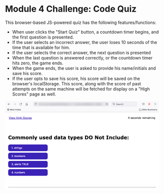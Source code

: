 # Module 4 Challenge: Code Quiz

This browser-based JS-powered quiz has the following features/functions:
- When user clicks the "Start Quiz" button, a countdown timer begins, and the first question is presented.
- If the user selects an incorrect answer, the user loses 10 seconds of the time that is available for him.
- If the user selects the correct answer, the next question is presented  
- When the last question is answered correctly, or the countdown timer hits zero, the game ends.
- When the game ends, the user is asked to provide his name/initials and save his score.
- If the user opts to save his score, his score will be saved on the browser's localStorage. This score, along with the score of past attempts on the same machine will be fetched for display on a "High Scores" page as well.

![Alt text](assets/images/screenshot.jpg "Code quiz screenshot")